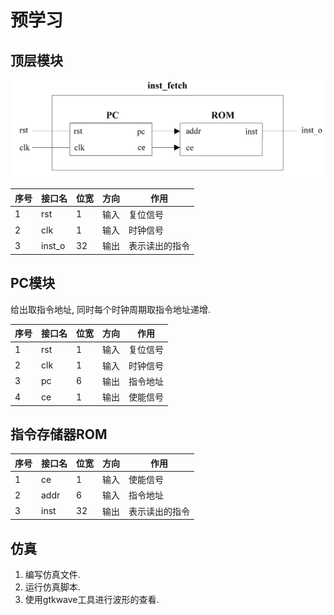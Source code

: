 # 预学习

## 顶层模块

![image-20230201181859018](README.assets/image-20230201181859018.png)

| 序号 | 接口名 | 位宽 | 方向 | 作用           |
| ---- | ------ | ---- | ---- | -------------- |
| 1    | rst    | 1    | 输入 | 复位信号       |
| 2    | clk    | 1    | 输入 | 时钟信号       |
| 3    | inst_o | 32   | 输出 | 表示读出的指令 |




## PC模块
给出取指令地址, 同时每个时钟周期取指令地址递增.


|序号   |接口名 |位宽   |方向   |作用   |
|-------|-------|-------|-------|-------|
|1      |rst    |1      |输入   |复位信号|
|2      |clk    |1      |输入   |时钟信号|
|3      |pc     |6      |输出   |指令地址|
|4      |ce     |1      |输出   |使能信号|

## 指令存储器ROM

| 序号 | 接口名 | 位宽 | 方向 | 作用           |
| ---- | ------ | ---- | ---- | -------------- |
| 1    | ce     | 1    | 输入 | 使能信号       |
| 2    | addr   | 6    | 输入 | 指令地址       |
| 3    | inst   | 32   | 输出 | 表示读出的指令 |

## 仿真

1. 编写仿真文件.
2. 运行仿真脚本.
3. 使用gtkwave工具进行波形的查看.

